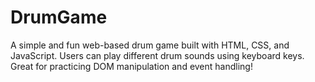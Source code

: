 # DrumGame
A simple and fun web-based drum game built with HTML, CSS, and JavaScript. Users can play different drum sounds using keyboard keys. Great for practicing DOM manipulation and event handling!
